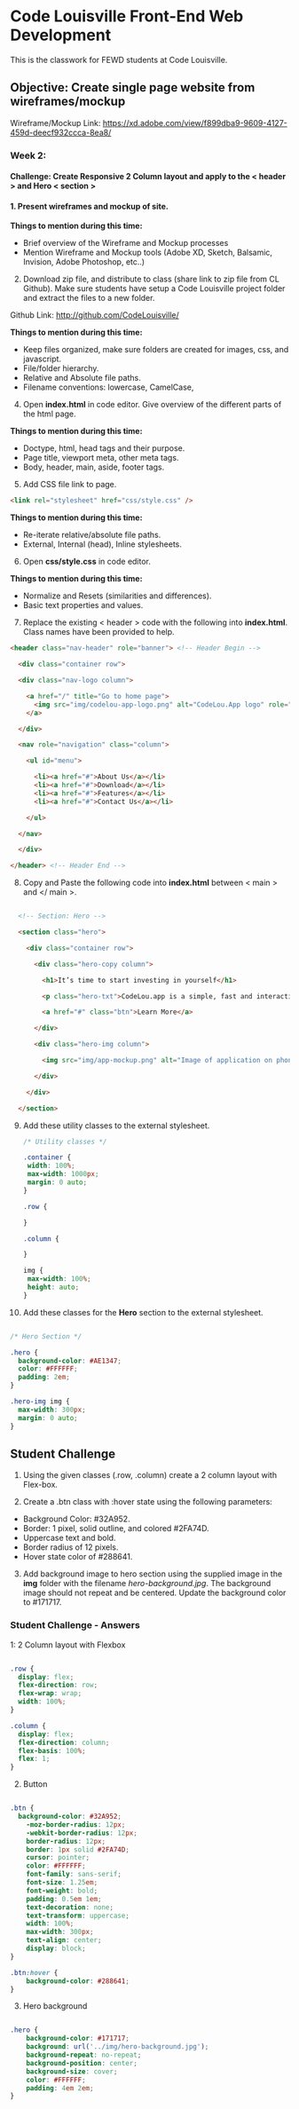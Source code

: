 # Code Louisville Front-End Web Development

This is the classwork for FEWD students at Code Louisville.

## Objective: Create single page website from wireframes/mockup

Wireframe/Mockup Link: https://xd.adobe.com/view/f899dba9-9609-4127-459d-deecf932ccca-8ea8/


### Week 2: ###

#### Challenge: Create Responsive 2 Column layout and apply to the < header > and Hero < section > ####

#### 1. Present wireframes and mockup of site. ####

**Things to mention during this time:**

  * Brief overview of the Wireframe and Mockup processes
  * Mention Wireframe and Mockup tools (Adobe XD, Sketch, Balsamic, Invision, Adobe Photoshop, etc..)

2. Download zip file, and distribute to class (share link to zip file from CL Github). Make sure students have setup a Code Louisville project folder and extract the files to a new folder.

Github Link: http://github.com/CodeLouisville/

**Things to mention during this time:**

  * Keep files organized, make sure folders are created for images, css, and javascript.
  * File/folder hierarchy.
  * Relative and Absolute file paths.
  * Filename conventions: lowercase, CamelCase,  

4. Open **index.html** in code editor. Give overview of the different parts of the html page.

**Things to mention during this time:**

  * Doctype, html, head tags and their purpose.
  * Page title, viewport meta, other meta tags.
  * Body, header, main, aside, footer tags.

5. Add CSS file link to page.

  ```html
<link rel="stylesheet" href="css/style.css" />
  ```

  **Things to mention during this time:**

  * Re-iterate relative/absolute file paths.
  * External, Internal (head), Inline stylesheets.

6. Open **css/style.css** in code editor.

  **Things to mention during this time:**

  * Normalize and Resets (similarities and differences).
  * Basic text properties and values.

7. Replace the existing < header > code with the following into **index.html**. Class names have been provided to help.


```html
<header class="nav-header" role="banner"> <!-- Header Begin -->

  <div class="container row">

  <div class="nav-logo column">

    <a href="/" title="Go to home page">
      <img src="img/codelou-app-logo.png" alt="CodeLou.App logo" role="img" />
    </a>

  </div>

  <nav role="navigation" class="column">

    <ul id="menu">

      <li><a href="#">About Us</a></li>
      <li><a href="#">Download</a></li>
      <li><a href="#">Features</a></li>
      <li><a href="#">Contact Us</a></li>

    </ul>

  </nav>

  </div>

</header> <!-- Header End -->
  ```

8. Copy and Paste the following code into **index.html** between < main > and </ main >.

  ```html

    <!-- Section: Hero -->

    <section class="hero">

      <div class="container row">

        <div class="hero-copy column">

          <h1>It’s time to start investing in yourself</h1>

          <p class="hero-txt">CodeLou.app is a simple, fast and interactive app, to learn any programming language. Our learning platform is available in Android, iOS and web with over 6 Million+ downloads worldwide.</p>

          <a href="#" class="btn">Learn More</a>

        </div>

        <div class="hero-img column">

          <img src="img/app-mockup.png" alt="Image of application on phone" />

        </div>

      </div>

    </section>

  ```

9. Add these utility classes to the external stylesheet.

   ```css
   /* Utility classes */

   .container {
   	width: 100%;
   	max-width: 1000px;
   	margin: 0 auto;
   }

   .row {

   }

   .column {

   }

   img {
   	max-width: 100%;
   	height: auto;
   }
   ```


10. Add these classes for the **Hero** section to the external stylesheet.

  ```css

  /* Hero Section */

  .hero {
  	background-color: #AE1347;
  	color: #FFFFFF;
  	padding: 2em;
  }

  .hero-img img {
  	max-width: 300px;
  	margin: 0 auto;
  }

  ```

## Student Challenge ##

1. Using the given classes (.row, .column) create a 2 column layout with Flex-box.

2. Create a .btn class with :hover state using the following parameters:

  * Background Color: #32A952.
  * Border: 1 pixel, solid outline, and colored #2FA74D.
  * Uppercase text and bold.
  * Border radius of 12 pixels.
  * Hover state color of #288641.

3. Add background image to hero section using the supplied image in the **img** folder with the filename *hero-background.jpg*. The background image should not repeat and be centered. Update the background color to #171717.

### Student Challenge - Answers ###

1: 2 Column layout with Flexbox


  ```css

  .row {
  	display: flex;
  	flex-direction: row;
  	flex-wrap: wrap;
  	width: 100%;
  }

  .column {
  	display: flex;
  	flex-direction: column;
  	flex-basis: 100%;
  	flex: 1;
  }

  ```

2. Button

```css

.btn {
  background-color: #32A952;
	-moz-border-radius: 12px;
	-webkit-border-radius: 12px;
	border-radius: 12px;
	border: 1px solid #2FA74D;
	cursor: pointer;
	color: #FFFFFF;
	font-family: sans-serif;
	font-size: 1.25em;
	font-weight: bold;
	padding: 0.5em 1em;
	text-decoration: none;
	text-transform: uppercase;
	width: 100%;
	max-width: 300px;
	text-align: center;
	display: block;
}

.btn:hover {
	background-color: #288641;
}

```

3. Hero background

```css

.hero {
	background-color: #171717;
	background: url('../img/hero-background.jpg');
	background-repeat: no-repeat;
	background-position: center;
	background-size: cover;
	color: #FFFFFF;
	padding: 4em 2em;
}

```
